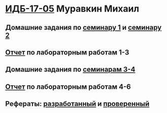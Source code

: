 #  [ИДБ-17-05](https://github.com/stankin/design-part-1/wiki/list-idb-17-05) Муравкин Михаил

## Домашние задания по [семинару 1](https://github.com/stankin/design-part-1/wiki/sem1#Ма..) и [семинару 2](https://github.com/stankin/design-part-1/wiki/sem2#Ма..)

## [Отчет](https://github.com/Sw3nk/DyndinNickita.github.io/wiki/%D0%9B%D0%B0%D0%B1%D0%BE%D1%80%D0%B0%D1%82%D0%BE%D1%80%D0%BD%D0%B0%D1%8F-1-3) по лабораторным работам 1-3

## Домашние задания по [семинарам 3-4](https://github.com/morningstar0let/-morningstar0let.github.io/wiki/%D0%94%D0%B5%D0%BB%D0%BE%D0%B2%D0%B0%D1%8F-%D0%B8%D0%B3%D1%80%D0%B0)

## [Отчет](https://github.com/Sw3nk/DyndinNickita.github.io/wiki/%D0%9B%D0%B0%D0%B1%D0%BE%D1%80%D0%B0%D1%82%D0%BE%D1%80%D0%BD%D0%B0%D1%8F-4-6) по лабораторным работам 4-6

## Рефераты: [разработанный](https://github.com/stankin/design-part-1/wiki/exam11-1) и [проверенный](https://github.com/stankin/design-part-1/wiki/exam03-1)
